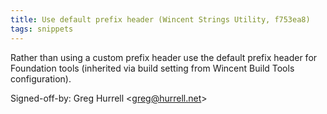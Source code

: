 ```yaml
---
title: Use default prefix header (Wincent Strings Utility, f753ea8)
tags: snippets
---
```


Rather than using a custom prefix header use the default prefix header for Foundation tools (inherited via build setting from Wincent Build Tools configuration).

Signed-off-by: Greg Hurrell &lt;greg@hurrell.net&gt;
